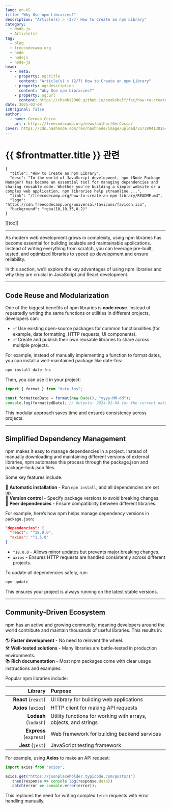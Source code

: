 ```yaml
---
lang: en-US
title: "Why Use npm Libraries?"
description: "Article(s) > (2/7) How to Create an npm Library"
category:
  - Node.js
  - Article(s)
tag:
  - blog
  - freecodecamp.org
  - node
  - nodejs
  - node-js
head:
  - - meta:
    - property: og:title
      content: "Article(s) > (2/7) How to Create an npm Library"
    - property: og:description
      content: "Why Use npm Libraries?"
    - property: og:url
      content: https://chanhi2000.github.io/bookshelf/fcc/how-to-create-an-npm-library/why-use-npm-libraries.html
date: 2025-02-08
isOriginal: false
author:
  - name: German Cocca
    url : https://freecodecamp.org/news/author/GerCocca/
cover: https://cdn.hashnode.com/res/hashnode/image/upload/v1738941301640/7189d889-387d-4bd2-bf5c-2cbcbd17faad.png
---
```


# {{ $frontmatter.title }} 관련

```component VPCard
{
  "title": "How to Create an npm Library",
  "desc": "In the world of JavaScript development, npm (Node Package Manager) has become an essential tool for managing dependencies and sharing reusable code. Whether you're building a simple website or a complex web application, npm libraries help streamline ...",
  "link": "/freecodecamp.org/how-to-create-an-npm-library/README.md",
  "logo": "https://cdn.freecodecamp.org/universal/favicons/favicon.ico",
  "background": "rgba(10,10,35,0.2)"
}
```

[[toc]]

---

<SiteInfo
  name="How to Create an npm Library"
  desc="In the world of JavaScript development, npm (Node Package Manager) has become an essential tool for managing dependencies and sharing reusable code. Whether you're building a simple website or a complex web application, npm libraries help streamline ..."
  url="https://freecodecamp.org/news/how-to-create-an-npm-library#heading-why-use-npm-libraries"
  logo="https://cdn.freecodecamp.org/universal/favicons/favicon.ico"
  preview="https://cdn.hashnode.com/res/hashnode/image/upload/v1738941301640/7189d889-387d-4bd2-bf5c-2cbcbd17faad.png"/>

As modern web development grows in complexity, using npm libraries has become essential for building scalable and maintainable applications. Instead of writing everything from scratch, you can leverage pre-built, tested, and optimized libraries to speed up development and ensure reliability.

In this section, we’ll explore the key advantages of using npm libraries and why they are crucial in JavaScript and React development.

---

## Code Reuse and Modularization

One of the biggest benefits of npm libraries is **code reuse**. Instead of repeatedly writing the same functions or utilities in different projects, developers can:

- ✅ Use existing open-source packages for common functionalities (for example, date formatting, HTTP requests, UI components).
- ✅ Create and publish their own reusable libraries to share across multiple projects.

For example, instead of manually implementing a function to format dates, you can install a well-maintained package like date-fns:

```sh
npm install date-fns
```

Then, you can use it in your project:

```js
import { format } from "date-fns";

const formattedDate = format(new Date(), "yyyy-MM-dd");
console.log(formattedDate); // Outputs: 2024-02-04 (or the current date)
```

This modular approach saves time and ensures consistency across projects.

---

## Simplified Dependency Management

npm makes it easy to manage dependencies in a project. Instead of manually downloading and maintaining different versions of external libraries, npm automates this process through the package.json and package-lock.json files.

Some key features include:

🔹 **Automatic installation** - Run `npm install`, and all dependencies are set up.  
🔹 **Version control** - Specify package versions to avoid breaking changes.  
🔹 **Peer dependencies** - Ensure compatibility between different libraries.

For example, here’s how npm helps manage dependency versions in <VPIcon icon="iconfont icon-json"/>`package.json`:

```json title="package.json
"dependencies": {
  "react": "^18.0.0",
  "axios": "^1.5.0"
}
```

- `^18.0.0` - Allows minor updates but prevents major breaking changes.
- `axios` - Ensures HTTP requests are handled consistently across different projects.

To update all dependencies safely, run:

```sh
npm update
```

This ensures your project is always running on the latest stable versions.

---

## Community-Driven Ecosystem

npm has an active and growing community, meaning developers around the world contribute and maintain thousands of useful libraries. This results in:

🌎 **Faster development** - No need to reinvent the wheel.  
🛠️ **Well-tested solutions** - Many libraries are battle-tested in production environments.  
📚 **Rich documentation** - Most npm packages come with clear usage instructions and examples.

Popular npm libraries include:

| Library | Purpose |
| ---: | :--- |
| **React** (`react`) | UI library for building web applications |
| **Axios** (`axios`) | HTTP client for making API requests |
| **Lodash** (`lodash`) | Utility functions for working with arrays, objects, and strings |
| **Express** (`express`) | Web framework for building backend services |
| **Jest** (`jest`) | JavaScript testing framework |

For example, using **Axios** to make an API request:

```js
import axios from "axios";

axios.get("https://jsonplaceholder.typicode.com/posts/1")
  .then(response => console.log(response.data))
  .catch(error => console.error(error));
```

This replaces the need for writing complex `fetch` requests with error handling manually.
